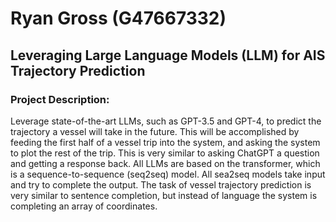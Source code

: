 # Ryan Gross (G47667332)
## Leveraging Large Language Models (LLM) for AIS Trajectory Prediction
### Project Description: 
Leverage state-of-the-art LLMs, such as GPT-3.5 and GPT-4, to predict the trajectory a vessel will take in the future.
This will be accomplished by feeding the first half of a vessel trip into the system, and asking the system to plot the
rest of the trip. This is very similar to asking ChatGPT a question and getting a response back. All LLMs are based
on the transformer, which is a sequence-to-sequence (seq2seq) model. All sea2seq models take input and try to
complete the output. The task of vessel trajectory prediction is very similar to sentence completion, but instead of
language the system is completing an array of coordinates.